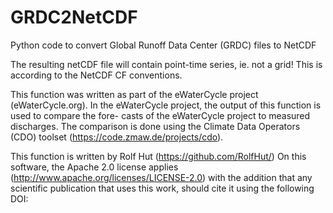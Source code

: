 # GRDC2NetCDF
Python code to convert Global Runoff Data Center (GRDC) files to NetCDF

The resulting netCDF file will contain point-time series, ie. not a grid! This is
according to the NetCDF CF conventions.

This function was written as part of the eWaterCycle project (eWaterCycle.org).
In the eWaterCycle project, the output of this function is used to compare the fore-
casts of the eWaterCycle project to measured discharges. The comparison is done using
the Climate Data Operators (CDO) toolset (https://code.zmaw.de/projects/cdo).

This function is written by Rolf Hut (https://github.com/RolfHut/)
On this software, the Apache 2.0 license applies (http://www.apache.org/licenses/LICENSE-2.0)
with the addition that any scientific publication that uses this work, should cite it using
the following DOI: 

